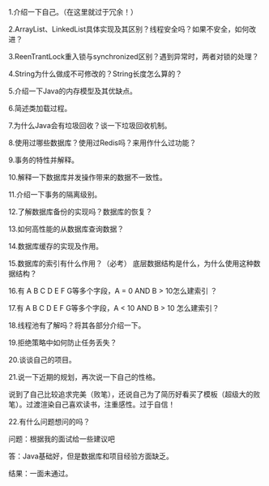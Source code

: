 1.介绍一下自己。（在这里就过于冗余！）

2.ArrayList、LinkedList具体实现及其区别？线程安全吗？如果不安全，如何改进？

3.ReenTrantLock重入锁与synchronized区别？遇到异常时，两者对锁的处理？

4.String为什么做成不可修改的？String长度怎么算的？

5.介绍一下Java的内存模型及其优缺点。

6.简述类加载过程。

7.为什么Java会有垃圾回收？谈一下垃圾回收机制。

8.使用过哪些数据库？使用过Redis吗？来用作什么过功能？

9.事务的特性并解释。

10.解释一下数据库并发操作带来的数据不一致性。

11.介绍一下事务的隔离级别。

12.了解数据库备份的实现吗？数据库的恢复？

13.如何高性能的从数据库查询数据？

14.数据库缓存的实现及作用。

15.数据库的索引有什么作用？（必考） 底层数据结构是什么，为什么使用这种数据结构？

16.有 A B C D E F G等多个字段，A = 0 AND B > 10怎么建索引 ？

17.有 A B C D E F G等多个字段，A < 10 AND B > 10 怎么建索引？

18.线程池有了解吗？将其各部分介绍一下。

19.拒绝策略中如何防止任务丢失？

20.谈谈自己的项目。

21.说一下近期的规划，再次说一下自己的性格。

说到了自己比较追求完美（败笔），还说自己为了简历好看买了模板（超级大的败笔）。过渡渲染自己喜欢读书，注重感性。过于自信！

22.有什么问题想问的吗？

问题：根据我的面试给一些建议吧

答：Java基础好，但是数据库和项目经验方面缺乏。

结果：一面未通过。